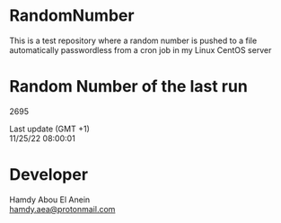 # RandomNumber    
This is a test repository where a random number is pushed to a file automatically passwordless from a cron job in my Linux CentOS server    
# Random Number of the last run   
2695
      
Last update (GMT +1)    
11/25/22 08:00:01
# Developer    
Hamdy Abou El Anein   
hamdy.aea@protonmail.com
